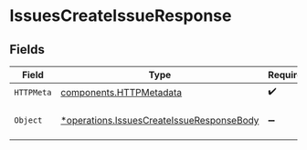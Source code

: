 # IssuesCreateIssueResponse


## Fields

| Field                                                                                                 | Type                                                                                                  | Required                                                                                              | Description                                                                                           |
| ----------------------------------------------------------------------------------------------------- | ----------------------------------------------------------------------------------------------------- | ----------------------------------------------------------------------------------------------------- | ----------------------------------------------------------------------------------------------------- |
| `HTTPMeta`                                                                                            | [components.HTTPMetadata](../../models/components/httpmetadata.md)                                    | :heavy_check_mark:                                                                                    | N/A                                                                                                   |
| `Object`                                                                                              | [*operations.IssuesCreateIssueResponseBody](../../models/operations/issuescreateissueresponsebody.md) | :heavy_minus_sign:                                                                                    | The request has succeeded.                                                                            |